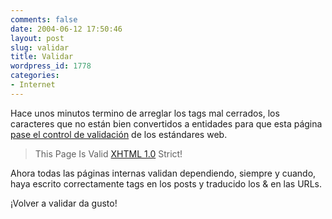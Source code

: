 ```yaml
---
comments: false
date: 2004-06-12 17:50:46
layout: post
slug: validar
title: Validar
wordpress_id: 1778
categories:
- Internet
---
```


Hace unos minutos termino de arreglar los tags mal cerrados, los caracteres que no están bien convertidos a entidades para que esta página [pase el control de validación](http://validator.w3.org/check?uri=http%3A%2F%2Fwww.minid.net%2F&charset=%28detect+automatically%29&doctype=%28detect+automatically%29&ss=1#line-830) de los estándares web.





> This Page Is Valid [XHTML 1.0](http://www.w3.org/TR/2000/REC-xhtml1-20000126/) Strict!





Ahora todas las páginas internas validan dependiendo, siempre y cuando, haya escrito correctamente tags en los posts y traducido los & en las URLs.





¡Volver a validar da gusto!




 

